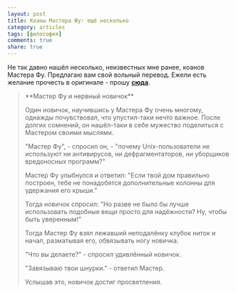 ```yaml
---
layout: post
title: Коаны Мастера Фу: ещё несколько
category: articles
tags: [философия]
comments: true
share: true
---
```

Не так давно нашёл несколько, неизвестных мне ранее, коанов Мастера Фу. Предлагаю вам свой вольный перевод. Ежели есть желание прочесть в оригинале - прошу **<a href="http://catb.org/~esr/writings/unix-koans/">сюда</a>**.

<blockquote>
**Мастер Фу и нервный новичок**

Один новичок, научившись у Мастера Фу очень многому, однажды почувствовал, что упустил-таки нечто важное. После долгих сомнений, он нашёл-таки в себе мужество поделиться с Мастером своими мыслями.

"Мастер Фу", - спросил он, - "почему Unix-пользователи не используют ни антивирусов, ни дефрагментаторов, ни уборщиков вредоносных программ?"

Мастер Фу улыбнулся и ответил: "Если твой дом правильно построен, тебе не понадобятся дополнительные колонны для удержания его крыши."

Тогда новичок спросил: "Но разве не было бы лучше использовать подобные вещи просто для надёжности? Ну, чтобы быть уверенным!"

Тогда Мастер Фу взял лежавший неподалёнку клубок ниток и начал, разматывая его, обвязывать ногу новичка.

"Что вы делаете?" - спросил удивлённый новичок.

"Завязываю твои шнурки." - ответил Мастер.

Услышав это, новичок достиг просветления.
</blockquote>
